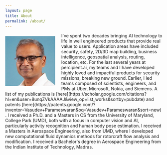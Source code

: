 ```yaml
---
layout: page
title: About
permalink: /about/
---
```

<p style="float: left; margin-top: 10px; margin-right: 20px; margin-bottom: 0;">
  <img src="../images/vasu_profile.jpeg" alt="Description of Image" style="width: 160px; height: auto;">
</p>
I've spent two decades bringing AI technology to life in well engineered products that provide real value to users. Application areas have included security, safety, 2D/3D map building, business intelligence, geospatial analysis, routing, location, etc. For the last several years at percipient.ai, my teams and I have developed highly loved and impactful products for security missions, breaking new ground. Earlier, I led teams composed of scientists, engineers, and PMs  at Uber, Microsoft, Nokia, and Siemens. A list of my publications is [here](https://scholar.google.com/citations?hl=en&user=8unqZVkAAAAJ&view_op=list_works&sortby=pubdate) and patents [here](https://patents.google.com/?inventor=Vasudev+Parameswaran&oq=Vasudev+Parameswaran&sort=new). I received a Ph.D. and a Masters in CS from the University of Maryland, College Park (UMD), both with a focus in computer vision and AI, particularly activity recognition and human body pose estimation. I received a Masters in Aerospace Engineering, also from UMD, where I developed new computational fluid dynamics methods for rotorcraft flow analysis and modification. I received a Bachelor's degree in Aerospace Engineering from the Indian Institute of Technology, Madras.

